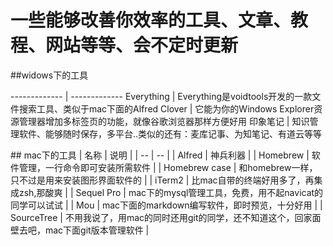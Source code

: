 # 一些能够改善你效率的工具、文章、教程、网站等等、会不定时更新 #

##<a name="table"/>widows下的工具

------------- | -------------
Everything    | Everything是voidtools开发的一款文件搜索工具、类似于mac下面的Alfred
Clover  	  | 它能为你的Windows Explorer资源管理器增加多标签页的功能，就像谷歌浏览器那样方便好用
印象笔记 	  | 知识管理软件、能够随时保存，多平台..类似的还有：麦库记事、为知笔记、有道云等等

##<a name="table"/> mac下的工具
| 		 名称			| 	     说明		|
| 		 --			| 	     --		|
| 		Alfred 			| 	  神兵利器  		|
| 		Homebrew 			| 	  软件管理，一行命令即可安装所需软件  		|
| 		Homebrew case 	| 	   和homebrew一样，只不过是用来安装图形界面软件的 		|
| 		iTerm2 			| 	   比mac自带的终端好用多了，再集成zsh,那酸爽 		|
| 		Sequel Pro 			| 	   mac下的mysql管理工具，免费，用不起navicat的同学可以试试 		|
| 		 Mou			| 	    mac下面的markdown编写软件，即时预览，十分好用		|
| 		 SourceTree			| 	   不用我说了，用mac的同时还用git的同学，还不知道这个，回家面壁去吧，mac下面git版本管理软件 		|












